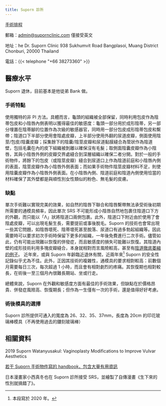 ```yaml
---
title: Suporn 診所
---
```


[手術排程](https://supornclinic.com/calendar/)

郵箱：<admin@supornclinic.com> 僅接受英文

地址：he Dr. Suporn Clinic 938 Sukhumvit Road Bangplasoi, Muang District Chonburi, 20000 Thailand

電話：{{< telephone "+66 38273360" >}}

## 醫療水平

Suporn 退休，目前基本是他徒弟 Bank 做。

### 手術特點

使用獨特的非 PI 方法。具體而言，龜頭的組織被全部保留，同時利用包皮作為陰蒂包皮和小陰唇內側表明以獲得最佳的敏感度：龜頭一部分用於成形陰蒂，另一部分埋置在陰蒂腳的位置作為次級的敏感器官，同時用一部分包皮成形陰蒂包皮和繫帶；陰道口下半部分使用會陰處皮瓣，上半部分使用外翻的尿道皮瓣，側面使用陰莖/包皮/陰囊皮瓣；採集餘下的陰囊/陰莖皮瓣和尿道黏膜縫合為管狀作為陰道壁，包括毛囊在內的皮下組織被剝離以確保沒有毛髮；取側面陰囊皮瓣作為小陰唇，其與小陰唇外側的皮瓣交界處縫合到深層組織以確保二者分開。對於一般的手術物件，將餘下的包皮（或陰莖皮瓣）縫合到尿道口上作為陰道前庭和小陰唇內側的表面，陰莖皮瓣作為小陰唇外側表面；而如果手術物件陰莖皮瓣材料不足，則使用陰囊皮瓣作為小陰唇外側表面。在小陰唇內側、陰道前庭和陰道內側使用恰當的材料確保了其外壁都是與順性別女性類似的粉色、無毛髮的皮膚。

### 缺點

單次手術難以實現完美的效果，如自然的陰唇下聯合和陰唇繫帶無法承受術後初期所需要的通模具頻率，因此單次 SRS 不可能形成小陰唇自然地包裹住陰道口下方的外觀，而只能以「Λ」狀將陰道口兩側包裹。此外，陰道口下附近由於使用了會陰處皮瓣，可以出現毛髮生長，需要提前或事後脫毛。Suporn 的技術也會常出現一些其它問題，如陰唇壞死、陰蒂壞死甚至脫落、尿道口有過多勃起組織等。因此需要時可以要求初次手術時保留下更多的組織，一年後免費進行二次手術。儘管如此，仍有可能出現難以恢復的併發症，而且敏感度的損失可能難以恢復。其陰道內壁的成形技術利用多塊皮瓣縫合，本身就相對而言風險較高，甚至有[陰道徹底萎縮的例子](https://www.reddit.com/r/ask_transgender/comments/btceh8/i_fucking_regret_having_srs_with_dr_suporn/)。
近年來，或與 Suporn 年齡臨近退休有關，近兩年來[^1] Suporn 的安全性記錄似乎尤為不佳。此外，正因其技術的複雜性，通模具的要求相對較高：前數個月需要每日三次，每次超過 1 小時，而且會有相對劇烈的疼痛。其恢復期也相對較長，在術後一至三個月內很難長期站、坐或行走。

總體來說，Suporn 在外觀和敏感度方面有最佳的手術效果，但缺點在於價格昂貴、併發症風險高、恢復期長；但作為一生僅有一次的手術，還是值得好好考慮。

### 術後模具的選擇

Suporn 診所提供可通入的寬度為 26、32、35、37mm，長度為 20cm 的印花玻璃棒模具（不再使用過去的鏤刻玻璃棒）

## 相關資料

2019 Suporn Watanyusakul: Vaginoplasty Modifications to Improve Vulvar Aesthetics

[若干 Suporn 手術物件寫的 handbook，包含大量有用資訊](https://s3.amazonaws.com/Joped/Suporn2015.pdf)

日本漫畫家小西真冬也在 Suporn 診所接受 SRS，並繪製了自傳漫畫《生下來的性別就搞錯了》。

[^1]: 本段寫於 2020 年。
